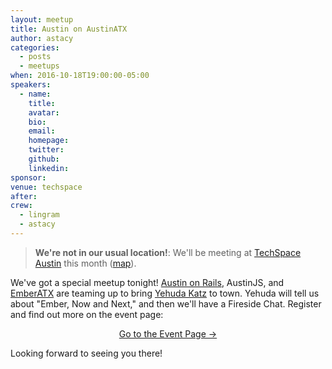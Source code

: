 ```yaml
---
layout: meetup
title: Austin on AustinATX
author: astacy
categories:
  - posts
  - meetups
when: 2016-10-18T19:00:00-05:00
speakers:
  - name:
    title:
    avatar:
    bio:
    email:
    homepage:
    twitter:
    github:
    linkedin:
sponsor:
venue: techspace
after:
crew:
  - lingram
  - astacy
---
```


> **We're not in our usual location!**: We'll be meeting at <a href="https://www.techspace.com/spaces/austin/cbd/">TechSpace Austin</a> this month ([map](http://maps.google.com/?q=98%20San%20Jacinto%20Blvd.%20Austin,%20TX,%2078701)).

We've got a special meetup tonight! [Austin on Rails](http://www.austinonrails.org/), AustinJS, and [EmberATX](http://www.meetup.com/Ember-ATX/) are teaming up to bring [Yehuda Katz](http://yehudakatz.com/) to town. Yehuda will tell us about "Ember, Now and Next," and then we'll have a Fireside Chat. Register and find out more on the event page:

<div style="text-align: center;">
  <a style="display: inline-block;"
     class="ajs-box"
     href="https://www.eventbrite.com/e/austin-on-austinatx-featuring-yehuda-katz-tickets-27748133414">Go to the Event Page &rarr;</a>
</div>

Looking forward to seeing you there!
